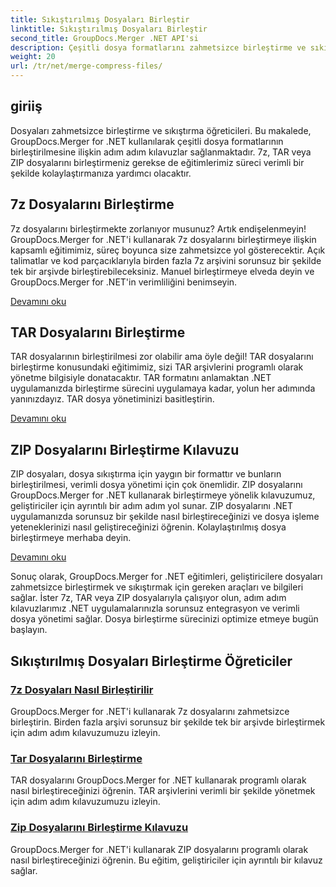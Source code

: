 ```yaml
---
title: Sıkıştırılmış Dosyaları Birleştir
linktitle: Sıkıştırılmış Dosyaları Birleştir
second_title: GroupDocs.Merger .NET API'si
description: Çeşitli dosya formatlarını zahmetsizce birleştirme ve sıkıştırma öğreticileri. Adım adım kılavuzlarımızla 7z, TAR ve ZIP dosyalarını sorunsuz bir şekilde birleştirmeyi öğrenin.
weight: 20
url: /tr/net/merge-compress-files/
---
```

## giriiş


Dosyaları zahmetsizce birleştirme ve sıkıştırma öğreticileri. Bu makalede, GroupDocs.Merger for .NET kullanılarak çeşitli dosya formatlarının birleştirilmesine ilişkin adım adım kılavuzlar sağlanmaktadır. 7z, TAR veya ZIP dosyalarını birleştirmeniz gerekse de eğitimlerimiz süreci verimli bir şekilde kolaylaştırmanıza yardımcı olacaktır.

## 7z Dosyalarını Birleştirme

7z dosyalarını birleştirmekte zorlanıyor musunuz? Artık endişelenmeyin! GroupDocs.Merger for .NET'i kullanarak 7z dosyalarını birleştirmeye ilişkin kapsamlı eğitimimiz, süreç boyunca size zahmetsizce yol gösterecektir. Açık talimatlar ve kod parçacıklarıyla birden fazla 7z arşivini sorunsuz bir şekilde tek bir arşivde birleştirebileceksiniz. Manuel birleştirmeye elveda deyin ve GroupDocs.Merger for .NET'in verimliliğini benimseyin.

[Devamını oku](./merge-7z-files/)

## TAR Dosyalarını Birleştirme

TAR dosyalarının birleştirilmesi zor olabilir ama öyle değil! TAR dosyalarını birleştirme konusundaki eğitimimiz, sizi TAR arşivlerini programlı olarak yönetme bilgisiyle donatacaktır. TAR formatını anlamaktan .NET uygulamanızda birleştirme sürecini uygulamaya kadar, yolun her adımında yanınızdayız. TAR dosya yönetiminizi basitleştirin.

[Devamını oku](./merging-tar-files/)

## ZIP Dosyalarını Birleştirme Kılavuzu

ZIP dosyaları, dosya sıkıştırma için yaygın bir formattır ve bunların birleştirilmesi, verimli dosya yönetimi için çok önemlidir. ZIP dosyalarını GroupDocs.Merger for .NET kullanarak birleştirmeye yönelik kılavuzumuz, geliştiriciler için ayrıntılı bir adım adım yol sunar. ZIP dosyalarını .NET uygulamanızda sorunsuz bir şekilde nasıl birleştireceğinizi ve dosya işleme yeteneklerinizi nasıl geliştireceğinizi öğrenin. Kolaylaştırılmış dosya birleştirmeye merhaba deyin.

[Devamını oku](./guide-merging-zip-files/)

Sonuç olarak, GroupDocs.Merger for .NET eğitimleri, geliştiricilere dosyaları zahmetsizce birleştirmek ve sıkıştırmak için gereken araçları ve bilgileri sağlar. İster 7z, TAR veya ZIP dosyalarıyla çalışıyor olun, adım adım kılavuzlarımız .NET uygulamalarınızla sorunsuz entegrasyon ve verimli dosya yönetimi sağlar. Dosya birleştirme sürecinizi optimize etmeye bugün başlayın.
## Sıkıştırılmış Dosyaları Birleştirme Öğreticiler
### [7z Dosyaları Nasıl Birleştirilir](./merge-7z-files/)
GroupDocs.Merger for .NET'i kullanarak 7z dosyalarını zahmetsizce birleştirin. Birden fazla arşivi sorunsuz bir şekilde tek bir arşivde birleştirmek için adım adım kılavuzumuzu izleyin.
### [Tar Dosyalarını Birleştirme](./merging-tar-files/)
TAR dosyalarını GroupDocs.Merger for .NET kullanarak programlı olarak nasıl birleştireceğinizi öğrenin. TAR arşivlerini verimli bir şekilde yönetmek için adım adım kılavuzumuzu izleyin.
### [Zip Dosyalarını Birleştirme Kılavuzu](./guide-merging-zip-files/)
GroupDocs.Merger for .NET'i kullanarak ZIP dosyalarını programlı olarak nasıl birleştireceğinizi öğrenin. Bu eğitim, geliştiriciler için ayrıntılı bir kılavuz sağlar.
